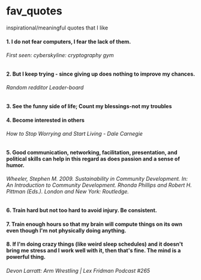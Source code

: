 # fav_quotes
inspirational/meaningful quotes that I like

#### 1. I do not fear computers, I fear the lack of them. 
###### First seen: cyberskyline: cryptography gym

#### 2. But I keep trying - since giving up does nothing to improve my chances.
###### Random redditor Leader-board

#### 3. See the funny side of life; Count my blessings-not my troubles
#### 4. Become interested in others
###### How to Stop Worrying and Start Living - Dale Carnegie

#### 5. Good communication, networking, facilitation, presentation, and political skills can help in this regard as does passion and a sense of humor.
###### Wheeler, Stephen M. 2009. Sustainability in Community Development. In: An Introduction to Community Development. Rhonda Phillips and Robert H. Pittman (Eds.). London and New York: Routledge. 

#### 6. Train hard but not too hard to avoid injury. Be consistent.
#### 7. Train enough hours so that my brain will compute things on its own even though I'm not physically doing anything.
#### 8. If I'm doing crazy things (like weird sleep schedules) and it doesn't bring me stress and I work well with it, then that's fine. The mind is a powerful thing.
###### Devon Larratt: Arm Wrestling | Lex Fridman Podcast #265
